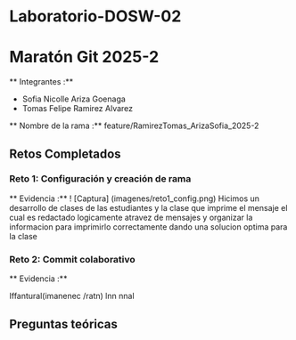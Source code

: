 # Laboratorio-DOSW-02

# Maratón Git 2025-2

** Integrantes :**
-  Sofia Nicolle Ariza Goenaga
-  Tomas Felipe Ramirez Alvarez

** Nombre de la rama :** feature/RamirezTomas_ArizaSofia_2025-2

## Retos Completados

### Reto 1: Configuración y creación de rama
** Evidencia :**
! [Captura] (imagenes/reto1_config.png)
Hicimos un desarrollo de clases de las estudiantes y la clase que imprime el mensaje el cual es redactado logicamente
atravez de mensajes y organizar la informacion para imprimirlo correctamente dando una solucion optima para la clase

### Reto 2: Commit colaborativo
** Evidencia :**

Iffantural(imanenec /ratn) lnn nnal

## Preguntas teóricas